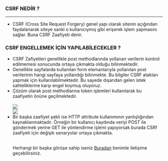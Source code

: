  <h3> CSRF NEDİR ? </h3>
<hr />
<ul>
  <li> CSRF (Cross Site Request Forgery) genel yapı olarak sitenin açığından faydalanarak siteye sanki o kullanıcıymış gibi erişerek işlem yapmasını sağlar. Buna CSRF Zaafiyeti denir.
</li>
</ul>


 <h3>  CSRF ENGELLEMEK İÇİN YAPILABİLECEKLER ? </h3>
 
 
 
 <ul>
   <li> 
     CSRF Zafiyetleri genellikle post methodlarında yollanan verilerin kontrol edilmemesi sonucunda ortaya çıkmakta olduğu bilinmektedir.
	</li>
	<li>
		Genellikle sayfalarda kullanılan form elemanlarıyla yollanılan post verilerinin hangi sayfaya yollandığı bilinmekte. Bu bilgiler CSRF atakları yapmak için kullanılabilmektedir. Bu sayede dışarıdan gelen istek sahteliklerine karşı engel koymuş oluyoruz.
	</li>
  <li>  
    Çözüm olarak post methodlarına token işlemleri kullanılarak bu zaafiyetin önüne geçilmektedir.
  </li>
  <br>
  <img src="https://www.mshowto.org/images/articles/2019/06/062919_1952_MVCCSRFSald19.png" />
	 <br>
  <img src="https://www.mshowto.org/images/articles/2019/06/062919_1952_MVCCSRFSald20.png" />
  
 <br>
  <li>
    Bir başka zaafiyet şekli ise HTTP attribute kullanımının yanlışlığından kaynaklanmaktadır. Örneğin bir kullanıcı kaydında veriyi POST ile göndermek yerine GET ile yönlendirme işlemi yapıyorsak burada CSRf zaafiyeti için değişik senaryolar ortaya çıkmakta.
  </li>
  <br>
<p> Herhangi bir başka görüşe sahip iseniz <a href="https://www.linkedin.com/in/sefa-dudu-320a93205/">Buradan</a> benimle iletişime geçebilirsiniz.
